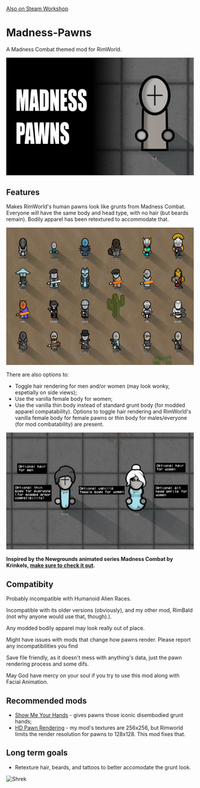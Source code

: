 [Also on Steam Workshop](https://steamcommunity.com/sharedfiles/filedetails/?id=2996910118)
# Madness-Pawns
A Madness Combat themed mod for RimWorld.

![Thumbnail](/Steam%20page%20images/Preview.png)

## Features
Makes RimWorld's human pawns look like grunts from Madness Combat. Everyone will have the same body and head type, with no hair (but beards remain). Bodily apparel has been retextured to accommodate that.

![Thumbnail](/Steam%20page%20images/Showcase.png)

There are also options to:
- Toggle hair rendering for men and/or women (may look wonky, espetially on side views);
- Use the vanilla female body for women;
- Use the vanilla thin body instead of standard grunt body (for modded apparel compatability).
Options to toggle hair rendering and RimWorld's vanilla female body for female pawns or thin body for males/everyone (for mod combatability) are present.

![Thumbnail](/Steam%20page%20images/Options.png)

**Inspired by the Newgrounds animated series Madness Combat by Krinkels, [make sure to check it out](https://youtube.com/playlist?list=PL4F761764995C5F15).**

## Compatibity
Probably incompatible with Humanoid Alien Races.

Incompatible with its older versions (obviously), and my other mod, RimBald (not why anyone would use that, though).).

Any modded bodily apparel may look really out of place.

Might have issues with mods that change how pawns render. Please report any incompatibilities you find

Save file friendly, as it doesn't mess with anything's data, just the pawn rendering process and some difs.

May God have mercy on your soul if you try to use this mod along with Facial Animation.

## Recommended mods
- [Show Me Your Hands](https://steamcommunity.com/sharedfiles/filedetails/?id=2475965842) - gives pawns those iconic disembodied grunt hands;
- [HD Pawn Rendering](https://steamcommunity.com/sharedfiles/filedetails/?id=2538746878) - my mod's textures are 256x256, but Rimworld limits the render resolution for pawns to 128x128. This mod fixes that.

## Long term goals
- Retexture hair, beards, and tattoos to better accomodate the grunt look.

![Shrek](https://i.redd.it/25j0bn2swva51.jpg)
